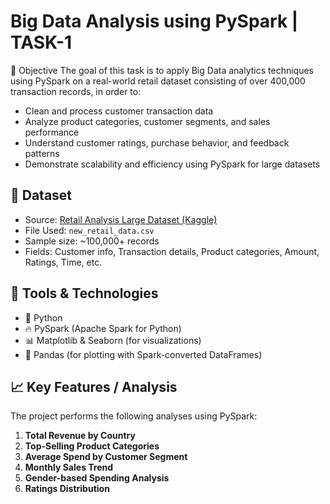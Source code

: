 
# Big Data Analysis using PySpark | TASK-1

🎯 Objective
The goal of this task is to apply Big Data analytics techniques using PySpark on a real-world retail dataset consisting of over 400,000 transaction records, in order to:

- Clean and process customer transaction data
- Analyze product categories, customer segments, and sales performance
- Understand customer ratings, purchase behavior, and feedback patterns
- Demonstrate scalability and efficiency using PySpark for large datasets

## 📁 Dataset

- Source: [Retail Analysis Large Dataset (Kaggle)](https://www.kaggle.com/datasets/sahilprajapati143/retail-analysis-large-dataset)
- File Used: `new_retail_data.csv`
- Sample size: ~100,000+ records
- Fields: Customer info, Transaction details, Product categories, Amount, Ratings, Time, etc.

## 🚀 Tools & Technologies

- 🐍 Python
- 🔥 PySpark (Apache Spark for Python)
- 📊 Matplotlib & Seaborn (for visualizations)
- 🧠 Pandas (for plotting with Spark-converted DataFrames)

## 📈 Key Features / Analysis

The project performs the following analyses using PySpark:

1. **Total Revenue by Country**  
2. **Top-Selling Product Categories**
3. **Average Spend by Customer Segment**
4. **Monthly Sales Trend**
5. **Gender-based Spending Analysis**
6. **Ratings Distribution**
